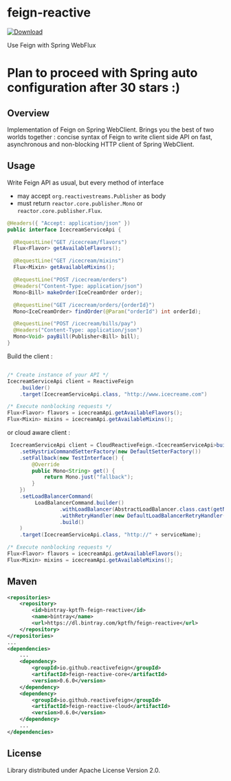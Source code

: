 # feign-reactive

[ ![Download](https://api.bintray.com/packages/kptfh/feign-reactive/client/images/download.svg) ](https://bintray.com/kptfh/feign-reactive/client/_latestVersion)

Use Feign with Spring WebFlux

# Plan to proceed with Spring auto configuration after 30 stars :) 


## Overview

Implementation of Feign on Spring WebClient. Brings you the best of two worlds together : 
concise syntax of Feign to write client side API on fast, asynchronous and
non-blocking HTTP client of Spring WebClient.

## Usage

Write Feign API as usual, but every method of interface
 - may accept `org.reactivestreams.Publisher` as body
 - must return `reactor.core.publisher.Mono` or `reactor.core.publisher.Flux`.

```java
@Headers({ "Accept: application/json" })
public interface IcecreamServiceApi {

  @RequestLine("GET /icecream/flavors")
  Flux<Flavor> getAvailableFlavors();

  @RequestLine("GET /icecream/mixins")
  Flux<Mixin> getAvailableMixins();

  @RequestLine("POST /icecream/orders")
  @Headers("Content-Type: application/json")
  Mono<Bill> makeOrder(IceCreamOrder order);

  @RequestLine("GET /icecream/orders/{orderId}")
  Mono<IceCreamOrder> findOrder(@Param("orderId") int orderId);

  @RequestLine("POST /icecream/bills/pay")
  @Headers("Content-Type: application/json")
  Mono<Void> payBill(Publisher<Bill> bill);
}
```
Build the client :

```java

/* Create instance of your API */
IcecreamServiceApi client = ReactiveFeign
    .builder()
    .target(IcecreamServiceApi.class, "http://www.icecreame.com")

/* Execute nonblocking requests */
Flux<Flavor> flavors = icecreamApi.getAvailableFlavors();
Flux<Mixin> mixins = icecreamApi.getAvailableMixins();
```

or cloud aware client :

```java
 IcecreamServiceApi client = CloudReactiveFeign.<IcecreamServiceApi>builder()
    .setHystrixCommandSetterFactory(new DefaultSetterFactory())
    .setFallback(new TestInterface() {
        @Override
        public Mono<String> get() {
            return Mono.just("fallback");
        }
    })
    .setLoadBalancerCommand(
         LoadBalancerCommand.builder()
                 .withLoadBalancer(AbstractLoadBalancer.class.cast(getNamedLoadBalancer(serviceName)))
                 .withRetryHandler(new DefaultLoadBalancerRetryHandler(1, 1, true))
                 .build()
    )
    .target(IcecreamServiceApi.class, "http://" + serviceName);

/* Execute nonblocking requests */
Flux<Flavor> flavors = icecreamApi.getAvailableFlavors();
Flux<Mixin> mixins = icecreamApi.getAvailableMixins();
```

## Maven

```xml
<repositories>
    <repository>
        <id>bintray-kptfh-feign-reactive</id>
        <name>bintray</name>
        <url>https://dl.bintray.com/kptfh/feign-reactive</url>
    </repository>
</repositories>
...
<dependencies>
    ...
    <dependency>
        <groupId>io.github.reactivefeign</groupId>
        <artifactId>feign-reactive-core</artifactId>
        <version>0.6.0</version>
    </dependency>
    <dependency>
        <groupId>io.github.reactivefeign</groupId>
        <artifactId>feign-reactive-cloud</artifactId>
        <version>0.6.0</version>
    </dependency>
    ...
</dependencies>
```

## License

Library distributed under Apache License Version 2.0.